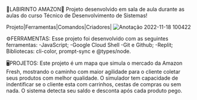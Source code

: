 💸LABIRINTO AMAZON💸
Projeto desenvolvido em sala de aula durante as aulas do curso Técnico de Desenvolvimento de Sistemas!

Projeto|Ferramentas|Comandos|Criadores|
![Anotação 2022-11-18 100422](https://user-images.githubusercontent.com/117850899/202720740-87194f65-77ce-4c46-9079-dabf328bb2fe.png)

⚙️FERRAMENTAS:
Esse projeto foi desenvolvido com as seguintes ferramentas:
-JavaScript;
-Google Cloud Shell
-Git e Github;
-Replit;
 Bibliotecas: cli-color, prompt-sync e @types/node.
 
🖥️PROJETOS:
Este projeto é um mapa que simula o mercado da Amazon Fresh, mostrando o caminho com maior agilidade para o cliente coletar seus produtos com melhor qualidade. O simulador tem capacidade de indentificar se o cliente esta com carrinhos, cestas de compras ou sem nada. O sistema detecta seu saldo e desconta após cada produto pego.
